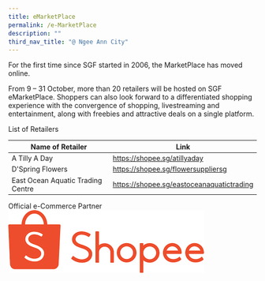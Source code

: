 ```yaml
---
title: eMarketPlace
permalink: /e-MarketPlace
description: ""
third_nav_title: "@ Ngee Ann City"
---
```

For the first time since SGF started in 2006, the MarketPlace has moved online.

From 9 – 31 October, more than 20 retailers will be hosted on SGF eMarketPlace. Shoppers can also look forward to a differentiated shopping experience with the convergence of shopping, livestreaming and entertainment, along with freebies and attractive deals on a single platform.

List of Retailers



| Name of Retailer | Link | 
| -------- | -------- | 
| A Tilly A Day | https://shopee.sg/atillyaday | 
| D'Spring Flowers | https://shopee.sg/flowersuppliersg |
| East Ocean Aquatic Trading Centre | https://shopee.sg/eastoceanaquatictrading |

Official e-Commerce Partner
<img width = "10">![](/images/BA23841F-F120-4C72-B69E-247C29081F4B.png)</img>

